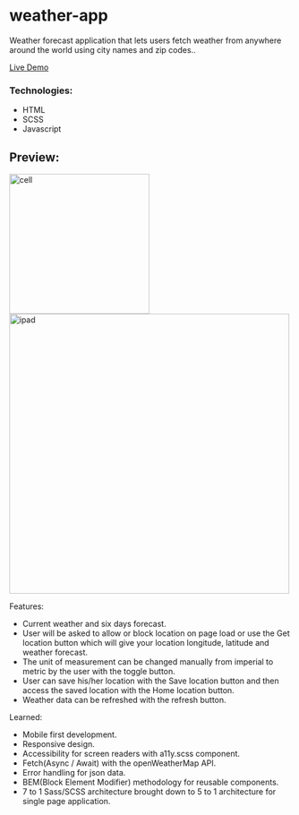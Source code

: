# weather-app
Weather forecast application that lets users fetch weather from anywhere around the world using city names and zip codes..

<a class="README-link" href="https://lionelroy.github.io/weather-app/dist/index.html">Live Demo</a>

<h3>Technologies:</h3>
 <ul>
    <li>HTML</li>
    <li>SCSS</li>
    <li>Javascript</li>
 </ul>

## Preview:
<img src="README-images/cell.png" alt="cell" width="250"/>
<img src="README-images/ipad.png" alt="ipad" width="500"/>

Features: 

- Current weather and six days forecast.
- User will be asked to allow or block location on page load or use the Get location button which will give your location longitude, latitude and weather forecast.
- The unit of measurement can be changed manually from imperial to metric by the user with the toggle button.
- User can save his/her location with the Save location button and then access the saved location with the Home location button.
- Weather data can be refreshed with the refresh button.

Learned:
- Mobile first development.
- Responsive design.
- Accessibility for screen readers with a11y.scss component.
- Fetch(Async / Await) with the openWeatherMap API.
- Error handling for json data.
- BEM(Block Element Modifier) methodology for reusable components.
- 7 to 1 Sass/SCSS architecture brought down to 5 to 1 architecture for single page application.


